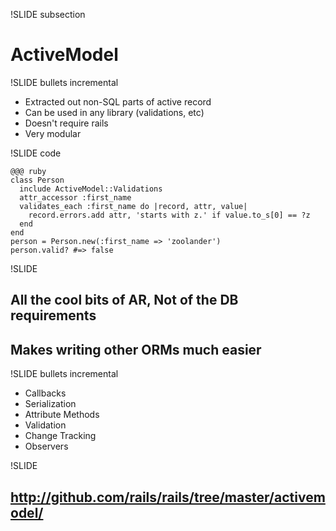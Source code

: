 !SLIDE subsection

# ActiveModel #

!SLIDE bullets incremental

* Extracted out non-SQL parts of active record
* Can be used in any library (validations, etc)
* Doesn't require rails
* Very modular

!SLIDE code

    @@@ ruby
    class Person
      include ActiveModel::Validations
      attr_accessor :first_name
      validates_each :first_name do |record, attr, value|
        record.errors.add attr, 'starts with z.' if value.to_s[0] == ?z
      end
    end
    person = Person.new(:first_name => 'zoolander')
    person.valid? #=> false

!SLIDE

## All the cool bits of AR, Not of the DB requirements ##
## Makes writing other ORMs much easier ##

!SLIDE bullets incremental

* Callbacks
* Serialization
* Attribute Methods
* Validation
* Change Tracking
* Observers

!SLIDE

## http://github.com/rails/rails/tree/master/activemodel/ ##

